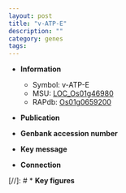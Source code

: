 ```yaml
---
layout: post
title: "v-ATP-E"
description: ""
category: genes
tags: 
---
```


* **Information**  
    + Symbol: v-ATP-E  
    + MSU: [LOC_Os01g46980](http://rice.uga.edu/cgi-bin/ORF_infopage.cgi?orf=LOC_Os01g46980)  
    + RAPdb: [Os01g0659200](http://rapdb.dna.affrc.go.jp/viewer/gbrowse_details/irgsp1?name=Os01g0659200)  

* **Publication**  

* **Genbank accession number**  

* **Key message**  

* **Connection**  

[//]: # * **Key figures**  


